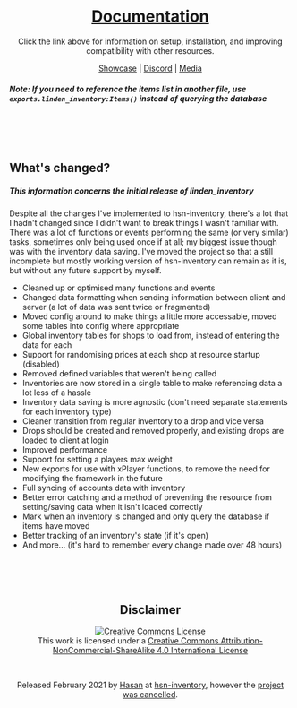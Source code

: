 <h1 align='center'><a href='https://thelindat.github.io/linden_inventory/'>Documentation</a></h1><p align='center'>Click the link above for information on setup, installation, and improving compatibility with other resources.
<p align='center'><a href='https://streamable.com/bggvpg'>Showcase</a> | <a href='https://discord.gg/hmcmv3P7YW'>Discord</a> | <a href='https://thelindat.github.io/linden_inventory/media'>Media</a></p>

##### Note: If you need to reference the items list in another file, use `exports.linden_inventory:Items()` instead of querying the database


<br><br><br>


## What's changed?
##### This information concerns the initial release of linden_inventory
Despite all the changes I've implemented to hsn-inventory, there's a lot that I hadn't changed since I didn't want to break things I wasn't familiar with. There was a lot of functions or events performing the same (or very similar) tasks, sometimes only being used once if at all; my biggest issue though was with the inventory data saving. I've moved the project so that a still incomplete but mostly working version of hsn-inventory can remain as it is, but without any future support by myself.

* Cleaned up or optimised many functions and events
* Changed data formatting when sending information between client and server (a lot of data was sent twice or fragmented)
* Moved config around to make things a little more accessable, moved some tables into config where appropriate
* Global inventory tables for shops to load from, instead of entering the data for each
* Support for randomising prices at each shop at resource startup (disabled)
* Removed defined variables that weren't being called
* Inventories are now stored in a single table to make referencing data a lot less of a hassle
* Inventory data saving is more agnostic (don't need separate statements for each inventory type)
* Cleaner transition from regular inventory to a drop and vice versa
* Drops should be created and removed properly, and existing drops are loaded to client at login
* Improved performance
* Support for setting a players max weight
* New exports for use with xPlayer functions, to remove the need for modifying the framework in the future
* Full syncing of accounts data with inventory
* Better error catching and a method of preventing the resource from setting/saving data when it isn't loaded correctly
* Mark when an inventory is changed and only query the database if items have moved
* Better tracking of an inventory's state (if it's open)
* And more... (it's hard to remember every change made over 48 hours)

<br><br><br><h2 align='center'>Disclaimer</h2>
<p align='center'><a rel="license" href="http://creativecommons.org/licenses/by-nc-sa/4.0/"><img alt="Creative Commons License" style="border-width:0" src="https://i.creativecommons.org/l/by-nc-sa/4.0/88x31.png" /></a><br />This work is licensed under a <a rel="license" href="http://creativecommons.org/licenses/by-nc-sa/4.0/">Creative Commons Attribution-NonCommercial-ShareAlike 4.0 International License</a></p><br>


<p align='center'>Released February 2021 by <a href='https://github.com/hsnnnnn'>Hasan</a> at <a href='https://github.com/hsnnnnn/hsn-inventory/tree/9feef47269dbf8271f9e6b477188da88c15758e3'>hsn-inventory</a>, however the <a href='https://i.imgur.com/IZStQrx.png'>project was cancelled</a>.
